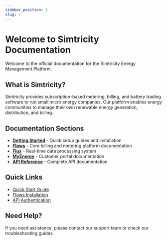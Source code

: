 ```yaml
---
sidebar_position: 1
slug: /
---
```


# Welcome to Simtricity Documentation

Welcome to the official documentation for the Simtricity Energy Management Platform.

## What is Simtricity?

Simtricity provides subscription-based metering, billing, and battery trading software to run small micro energy companies. Our platform enables energy communities to manage their own renewable energy generation, distribution, and billing.

## Documentation Sections

- **[Getting Started](/docs/getting-started)** - Quick setup guides and installation
- **[Flows](/docs/flows)** - Core billing and metering platform documentation  
- **[Flux](/docs/flux)** - Real-time data processing system
- **[MyEnergy](/docs/myenergy)** - Customer portal documentation
- **[API Reference](/docs/api-reference)** - Complete API documentation

## Quick Links

- [Quick Start Guide](/docs/getting-started/quick-start)
- [Flows Installation](/docs/getting-started/flows/installation)
- [API Authentication](/docs/api-reference/authentication)

## Need Help?

If you need assistance, please contact our support team or check our troubleshooting guides.
